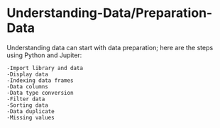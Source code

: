 # Understanding-Data/Preparation-Data

Understanding data can start with data preparation; here are the steps using Python and Jupiter:

    -Import library and data
    -Display data
    -Indexing data frames
    -Data columns
    -Data type conversion
    -Filter data
    -Sorting data
    -Data duplicate
    -Missing values
